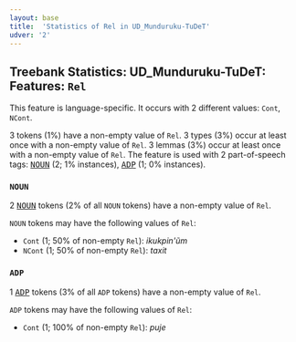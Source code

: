 ```yaml
---
layout: base
title:  'Statistics of Rel in UD_Munduruku-TuDeT'
udver: '2'
---
```


## Treebank Statistics: UD_Munduruku-TuDeT: Features: `Rel`

This feature is language-specific.
It occurs with 2 different values: `Cont`, `NCont`.

3 tokens (1%) have a non-empty value of `Rel`.
3 types (3%) occur at least once with a non-empty value of `Rel`.
3 lemmas (3%) occur at least once with a non-empty value of `Rel`.
The feature is used with 2 part-of-speech tags: <tt><a href="myu_tudet-pos-NOUN.html">NOUN</a></tt> (2; 1% instances), <tt><a href="myu_tudet-pos-ADP.html">ADP</a></tt> (1; 0% instances).

### `NOUN`

2 <tt><a href="myu_tudet-pos-NOUN.html">NOUN</a></tt> tokens (2% of all `NOUN` tokens) have a non-empty value of `Rel`.

`NOUN` tokens may have the following values of `Rel`:

* `Cont` (1; 50% of non-empty `Rel`): <em>ikukpin'ũm</em>
* `NCont` (1; 50% of non-empty `Rel`): <em>taxit</em>

### `ADP`

1 <tt><a href="myu_tudet-pos-ADP.html">ADP</a></tt> tokens (3% of all `ADP` tokens) have a non-empty value of `Rel`.

`ADP` tokens may have the following values of `Rel`:

* `Cont` (1; 100% of non-empty `Rel`): <em>puje</em>

